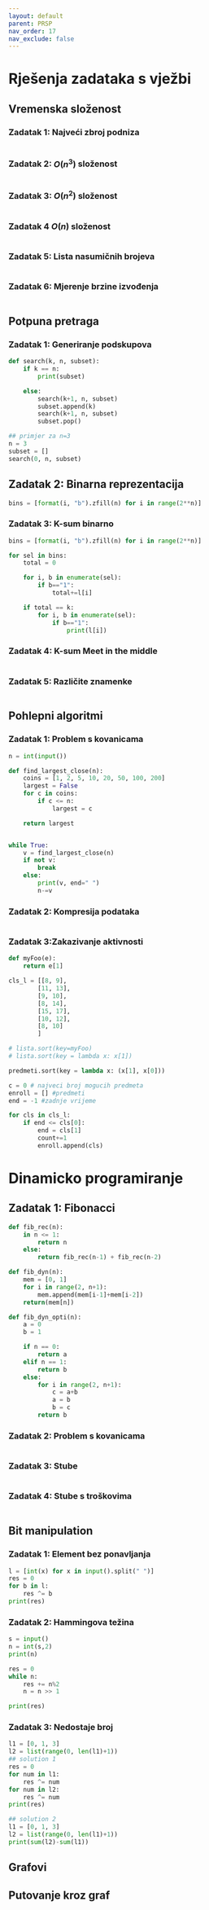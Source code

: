 ```yaml
---
layout: default
parent: PRSP
nav_order: 17
nav_exclude: false
---
```


# Rješenja zadataka s vježbi

## Vremenska složenost

### Zadatak 1: Najveći zbroj podniza

```python
```

### Zadatak 2: $O(n^3)$ složenost

```python
```

### Zadatak 3: $O(n^2)$ složenost

```python
```

### Zadatak 4 $O(n)$ složenost

```python
```

### Zadatak 5: Lista nasumičnih brojeva

```python
```

### Zadatak 6: Mjerenje brzine izvođenja

```python
```

## Potpuna pretraga

### Zadatak 1: Generiranje podskupova

```python
def search(k, n, subset):
    if k == n:
        print(subset)

    else:
        search(k+1, n, subset)
        subset.append(k)
        search(k+1, n, subset)
        subset.pop()

## primjer za n=3
n = 3 
subset = []
search(0, n, subset)
```

## Zadatak 2: Binarna reprezentacija

```python
bins = [format(i, "b").zfill(n) for i in range(2**n)]
```

### Zadatak 3: K-sum binarno

```python
bins = [format(i, "b").zfill(n) for i in range(2**n)]

for sel in bins:
    total = 0

    for i, b in enumerate(sel):
        if b=="1":
            total+=l[i]

    if total == k:
        for i, b in enumerate(sel):
            if b=="1":
                print(l[i])
```

### Zadatak 4: K-sum Meet in the middle

```python
```

### Zadatak 5: Različite znamenke

```python
```


## Pohlepni algoritmi

### Zadatak 1: Problem s kovanicama

```python
n = int(input())

def find_largest_close(n):
    coins = [1, 2, 5, 10, 20, 50, 100, 200]
    largest = False
    for c in coins:
        if c <= n:
            largest = c

    return largest


while True:
    v = find_largest_close(n)
    if not v:
        break
    else:
        print(v, end=" ")
        n-=v 
```

### Zadatak 2: Kompresija podataka

```python
```

### Zadatak 3:Zakazivanje aktivnosti

```python
def myFoo(e):
    return e[1]

cls_l = [[8, 9],
        [11, 13],
        [9, 10],
        [8, 14],
        [15, 17],
        [10, 12],
        [8, 10]
        ]

# lista.sort(key=myFoo)
# lista.sort(key = lambda x: x[1])

predmeti.sort(key = lambda x: (x[1], x[0]))

c = 0 # najveci broj mogucih predmeta
enroll = [] #predmeti
end = -1 #zadnje vrijeme

for cls in cls_l:
    if end <= cls[0]:
        end = cls[1]
        count+=1
        enroll.append(cls)
```

# Dinamicko programiranje 

## Zadatak 1: Fibonacci

```python
def fib_rec(n):
    in n <= 1:
        return n
    else:
        return fib_rec(n-1) + fib_rec(n-2)
```

```python
def fib_dyn(n):
    mem = [0, 1]
    for i in range(2, n+1):
        mem.append(mem[i-1]+mem[i-2])
    return(mem[n])
```

```python
def fib_dyn_opti(n):
    a = 0
    b = 1

    if n == 0:
        return a
    elif n == 1:
        return b
    else:
        for i in range(2, n+1):
            c = a+b
            a = b
            b = c
        return b
```

### Zadatak 2: Problem s kovanicama

```python

```

### Zadatak 3: Stube

```python

```

### Zadatak 4: Stube s troškovima

```python

```

## Bit manipulation

### Zadatak 1: Element bez ponavljanja

```python
l = [int(x) for x in input().split(" ")]
res = 0
for b in l:
    res ^= b
print(res)
```

### Zadatak 2: Hammingova težina

```python
s = input()
n = int(s,2)
print(n)

res = 0
while n:
    res += n%2
    n = n >> 1

print(res)
```

### Zadatak 3: Nedostaje broj

```python
l1 = [0, 1, 3]
l2 = list(range(0, len(l1)+1))
## solution 1
res = 0
for num in l1:
    res ^= num
for num in l2:
    res ^= num
print(res)

## solution 2
l1 = [0, 1, 3]
l2 = list(range(0, len(l1)+1))
print(sum(l2)-sum(l1))
```

## Grafovi

## Putovanje kroz graf



